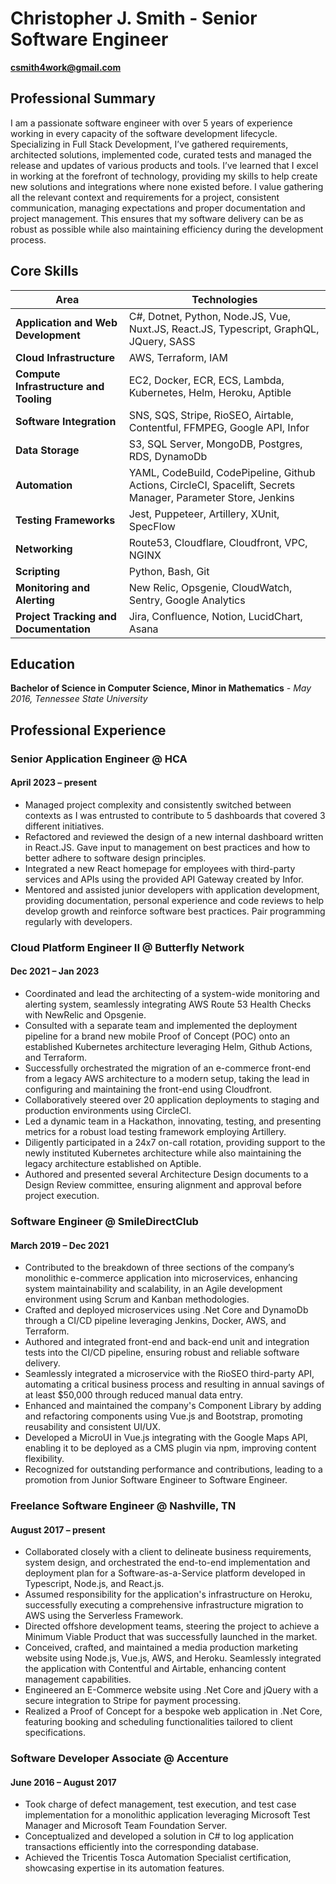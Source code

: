 # **Christopher J. Smith** - Senior Software Engineer

**csmith4work@gmail.com**

## Professional Summary
I am a passionate software engineer with over 5 years of experience working in every capacity of the software development lifecycle. Specializing in Full Stack Development, I’ve gathered requirements, architected solutions, implemented code, curated tests and managed the release and updates of various products and tools. I’ve learned that I excel in working at the forefront of technology, providing my skills to help create new solutions and integrations where none existed before. I value gathering all the relevant context and requirements for a project, consistent communication, managing expectations and proper documentation and project management. This ensures that my software delivery can be as robust as possible while also maintaining efficiency during the development process.

## Core Skills

| Area                               | Technologies                                                                                      |
|------------------------------------|---------------------------------------------------------------------------------------------------|
| **Application and Web Development**| C#, Dotnet, Python, Node.JS, Vue, Nuxt.JS, React.JS, Typescript, GraphQL, JQuery, SASS           |
| **Cloud Infrastructure**           | AWS, Terraform, IAM                                                                               |
| **Compute Infrastructure and Tooling** | EC2, Docker, ECR, ECS, Lambda, Kubernetes, Helm, Heroku, Aptible                                   |
| **Software Integration**           | SNS, SQS, Stripe, RioSEO, Airtable, Contentful, FFMPEG, Google API, Infor                        |
| **Data Storage**                   | S3, SQL Server, MongoDB, Postgres, RDS, DynamoDb                                                 |
| **Automation**                     | YAML, CodeBuild, CodePipeline, Github Actions, CircleCI, Spacelift, Secrets Manager, Parameter Store, Jenkins |
| **Testing Frameworks**             | Jest, Puppeteer, Artillery, XUnit, SpecFlow                                                      |
| **Networking**                     | Route53, Cloudflare, Cloudfront, VPC, NGINX                                                      |
| **Scripting**                      | Python, Bash, Git                                                                                 |
| **Monitoring and Alerting**        | New Relic, Opsgenie, CloudWatch, Sentry, Google Analytics                                         |
| **Project Tracking and Documentation** | Jira, Confluence, Notion, LucidChart, Asana                                                   |





## Education

**Bachelor of Science in Computer Science, Minor in Mathematics** *- May 2016,
Tennessee State University*

## Professional Experience

### Senior Application Engineer @ HCA
#### April 2023 – present

- Managed project complexity and consistently switched between contexts as I was entrusted to contribute to 5 dashboards that covered 3 different initiatives.
- Refactored and reviewed the design of a new internal dashboard written in React.JS. Gave input to management on best practices and how to better adhere to software design principles.
- Integrated a new React homepage for employees with third-party services and APIs using the provided API Gateway created by Infor.
- Mentored and assisted junior developers with application development, providing documentation, personal experience and code reviews to help develop growth and reinforce software best practices. Pair programming regularly with developers.

### Cloud Platform Engineer II @ Butterfly Network
#### Dec 2021 – Jan 2023

- Coordinated and lead the architecting of a system-wide monitoring and alerting system, seamlessly integrating AWS Route 53 Health Checks with NewRelic and Opsgenie.
- Consulted with a separate team and implemented the deployment pipeline for a brand new mobile Proof of Concept (POC) onto an established Kubernetes architecture leveraging Helm, Github Actions, and Terraform.
- Successfully orchestrated the migration of an e-commerce front-end from a legacy AWS architecture to a modern setup, taking the lead in configuring and maintaining the front-end using Cloudfront.
- Collaboratively steered over 20 application deployments to staging and production environments using CircleCI.
- Led a dynamic team in a Hackathon, innovating, testing, and presenting metrics for a robust load testing framework employing Artillery.
- Diligently participated in a 24x7 on-call rotation, providing support to the newly instituted Kubernetes architecture while also maintaining the legacy architecture established on Aptible.
- Authored and presented several Architecture Design documents to a Design Review committee, ensuring alignment and approval before project execution.

### Software Engineer @ SmileDirectClub
#### March 2019 – Dec 2021

- Contributed to the breakdown of three sections of the company’s monolithic e-commerce application into microservices, enhancing system maintainability and scalability, in an Agile development environment using Scrum and Kanban methodologies.
- Crafted and deployed microservices using .Net Core and DynamoDb through a CI/CD pipeline leveraging Jenkins, Docker, AWS, and Terraform.
- Authored and integrated front-end and back-end unit and integration tests into the CI/CD pipeline, ensuring robust and reliable software delivery.
- Seamlessly integrated a microservice with the RioSEO third-party API, automating a critical business process and resulting in annual savings of at least $50,000 through reduced manual data entry.
- Enhanced and maintained the company's Component Library by adding and refactoring components using Vue.js and Bootstrap, promoting reusability and consistent UI/UX.
- Developed a MicroUI in Vue.js integrating with the Google Maps API, enabling it to be deployed as a CMS plugin via npm, improving content flexibility.
- Recognized for outstanding performance and contributions, leading to a promotion from Junior Software Engineer to Software Engineer.

### Freelance Software Engineer @ Nashville, TN
#### August 2017 – present

- Collaborated closely with a client to delineate business requirements, system design, and orchestrated the end-to-end implementation and deployment plan for a Software-as-a-Service platform developed in Typescript, Node.js, and React.js.
- Assumed responsibility for the application's infrastructure on Heroku, successfully executing a comprehensive infrastructure migration to AWS using the Serverless Framework.
- Directed offshore development teams, steering the project to achieve a Minimum Viable Product that was successfully launched in the market.
- Conceived, crafted, and maintained a media production marketing website using Node.js, Vue.js, AWS, and Heroku. Seamlessly integrated the application with Contentful and Airtable, enhancing content management capabilities.
- Engineered an E-Commerce website using .Net Core and jQuery with a secure integration to Stripe for payment processing.
- Realized a Proof of Concept for a bespoke web application in .Net Core, featuring booking and scheduling functionalities tailored to client specifications.

### Software Developer Associate @ Accenture
#### June 2016 – August 2017

- Took charge of defect management, test execution, and test case implementation for a monolithic application leveraging Microsoft Test Manager and Microsoft Team Foundation Server.
- Conceptualized and developed a solution in C# to log application transactions efficiently into the corresponding database.
- Achieved the Tricentis Tosca Automation Specialist certification, showcasing expertise in its automation features.


